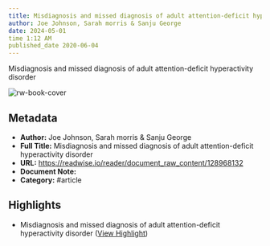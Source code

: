 ```yaml
---
title: Misdiagnosis and missed diagnosis of adult attention-deficit hyperactivity disorder
author: Joe Johnson, Sarah morris & Sanju George
date: 2024-05-01
time 1:12 AM
published_date 2020-06-04
---
```

Misdiagnosis and missed diagnosis of adult attention-deficit hyperactivity disorder

![rw-book-cover](https://readwise-assets.s3.amazonaws.com/static/images/article3.5c705a01b476.png)

## Metadata
- **Author:** Joe Johnson, Sarah morris & Sanju George
- **Full Title:** Misdiagnosis and missed diagnosis of adult attention-deficit hyperactivity disorder
- **URL:** https://readwise.io/reader/document_raw_content/128968132
- **Document Note:** 
- **Category:** #article

## Highlights
- Misdiagnosis and missed diagnosis of adult attention-deficit hyperactivity disorder ([View Highlight](https://read.readwise.io/read/01hkrex3w3ed8dtjs8gybat2tf))
